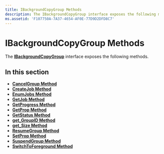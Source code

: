 ```yaml
---
title: IBackgroundCopyGroup Methods
description: The IBackgroundCopyGroup interface exposes the following methods.
ms.assetid: 'F107750A-7A37-4654-AF0E-77D9D2DFD8C7'
---
```


# IBackgroundCopyGroup Methods

The [**IBackgroundCopyGroup**](ibackgroundcopygroup.md) interface exposes the following methods.

## In this section

-   [**CancelGroup Method**](ibackgroundcopygroup-cancelgroup.md)
-   [**CreateJob Method**](ibackgroundcopygroup-createjob.md)
-   [**EnumJobs Method**](ibackgroundcopygroup-enumjobs.md)
-   [**GetJob Method**](ibackgroundcopygroup-getjob.md)
-   [**GetProgress Method**](ibackgroundcopygroup-getprogress.md)
-   [**GetProp Method**](ibackgroundcopygroup-getprop.md)
-   [**GetStatus Method**](ibackgroundcopygroup-getstatus.md)
-   [**get\_GroupID Method**](ibackgroundcopygroup-get-groupid.md)
-   [**get\_Size Method**](ibackgroundcopygroup-get-size.md)
-   [**ResumeGroup Method**](ibackgroundcopygroup-resumegroup.md)
-   [**SetProp Method**](ibackgroundcopygroup-setprop.md)
-   [**SuspendGroup Method**](ibackgroundcopygroup-suspendgroup.md)
-   [**SwitchToForeground Method**](ibackgroundcopygroup-switchtoforeground.md)

 

 




